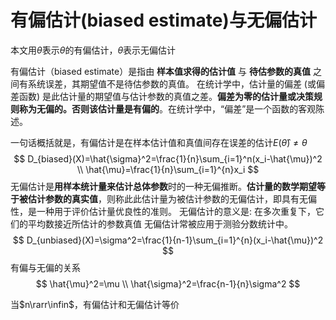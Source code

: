 # 有偏估计(biased estimate)与无偏估计

本文用$\hat{\theta}$表示$\theta$的有偏估计，$\theta$表示无偏估计

有偏估计（biased estimate）是指由 **样本值求得的估计值** 与 **待估参数的真值** 之间有系统误差，其期望值不是待估参数的真值。
在统计学中，估计量的偏差 (或偏差函数) 是此估计量的期望值与估计参数的真值之差。**偏差为零的估计量或决策规则称为无偏的。否则该估计量是有偏的**。在统计学中，“偏差”是一个函数的客观陈述。

一句话概括就是，有偏估计是在样本估计值和真值间存在误差的估计$E(\hat{\theta})\neq \theta$
$$
D_{biased}(X)=\hat{\sigma}^2=\frac{1}{n}\sum_{i=1}^n(x_i-\hat{\mu})^2 \\
\hat{\mu}=\frac{1}{n}\sum_{i=1}^{n}x_i
$$
无偏估计是**用样本统计量来估计总体参数**时的一种无偏推断。**估计量的数学期望等于被估计参数的真实值**，则称此此估计量为被估计参数的无偏估计，即具有无偏性，是一种用于评价估计量优良性的准则。
 无偏估计的意义是: 在多次重复下，它们的平均数接近所估计的参数真值
 无偏估计常被应用于测验分数统计中。
$$
D_{unbiased}(X)=\sigma^2=\frac{1}{n-1}\sum_{i=1}^{n}(x_i-\hat{\mu})^2
$$
有偏与无偏的关系
$$
\hat{\mu}^2=\mu \\
\hat{\sigma}^2=\frac{n-1}{n}\sigma^2
$$

当$n\rarr\infin$，有偏估计和无偏估计等价